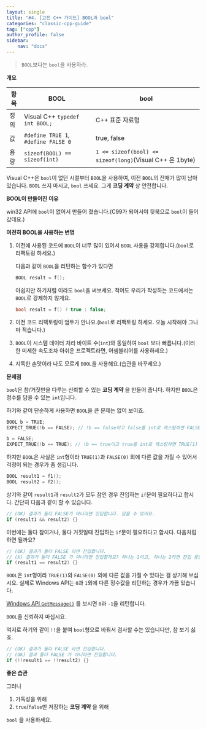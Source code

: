 ```yaml
---
layout: single
title: "#4. [고전 C++ 가이드] BOOL과 bool"
categories: "classic-cpp-guide"
tag: ["cpp"]
author_profile: false
sidebar: 
    nav: "docs"
---
```


> `BOOL`보다는 `bool`을 사용하라.

**개요**

|항목|BOOL|bool|
|--|--|--|
|정의|Visual C++ `typedef int BOOL;`|C++ 표준 자료형|
|값|`#define TRUE 1`, `#define FALSE 0`| true, false|
|용량|`sizeof(BOOL) == sizeof(int)`|`1 <= sizeof(bool) <= sizeof(long)`(Visual C++ 은 1byte)|

Visual C++은 `bool`이 없던 시절부터 `BOOL`을 사용하여, 이전 `BOOL`의 잔재가 많이 남아 있습니다. `BOOL` 쓰지 마시고, `bool` 쓰세요. 그게 **코딩 계약** 상 안전합니다.

**BOOL이 만들어진 이유**

win32 API에 `bool`이 없어서 만들어 졌습니다.(C99가 되어서야 뒷북으로 `bool`이 들어갔데요.)

**여전히 BOOL을 사용하는 변명**

1. 이전에 사용된 코드에 `BOOL`이 너무 많이 있어서 `BOOL` 사용을 강제합니다.(`bool`로 리팩토링 하세요.)
    
    다음과 같이 `BOOL`을 리턴하는 함수가 있다면
    
    ```cpp
    BOOL result = f();
    ```

    아쉽지만 하기처럼 이라도 `bool`을 써보세요. 적어도 우리가 작성하는 코드에서는 `BOOL`로 강제하지 않게요.

    ```cpp
    bool result = f() ? true : false;
    ```

2. 이전 코드 리팩토링이 엄두가 안나요.(`bool`로 리팩토링 하세요. 오늘 시작해야 그나마 적습니다.)
3. `BOOL`이 시스템 데이터 처리 바이트 수(`int`)와 동일하여 `bool` 보다 빠릅니다.(이러한 미세한 속도조차 아쉬운 프로젝트라면, 어셈블리어를 사용하세요.)
4. 지독한 손맛이라 나도 모르게 `BOOL`을 사용해요.(습관을 바꾸세요.)

**문제점**

`bool`은 참/거짓만을 다루는 신뢰할 수 있는 **코딩 계약** 을 만들어 줍니다. 하지만 `BOOL`은 정수를 담을 수 있는 `int`입니다.

하기와 같이 단순하게 사용하면 `BOOL`을 큰 문제는 없어 보이죠.

```cpp
BOOL b = TRUE;
EXPECT_TRUE(!b == FALSE); // !b == false이고 false를 int로 캐스팅하면 FALSE(0)

b = FALSE;
EXPECT_TRUE(!b == TRUE); // !b == true이고 true를 int로 캐스팅하면 TRUE(1)
```

하지만 `BOOL`은 사실은 `int`형이라 `TRUE(1)`과 `FALSE(0)` 외에 다른 값을 가질 수 있어서 걱정이 되는 경우가 좀 생깁니다.

```cpp
BOOL result1 = f1();
BOOL result2 = f2();
```

상기와 같이 `result1`과 `result2`가 모두 참인 경우 진입하는 `if`문이 필요하다고 합시다. 간단히 다음과 같이 할 수 있습니다.

```cpp
// (OK) 결과가 둘다 FALSE가 아니라면 진입합니다. 믿을 수 있어요.
if (result1 && result2) {}
```

이번에는 둘다 참이거나, 둘다 거짓일때 진입하는 `if`문이 필요하다고 합시다. 다음처럼 하면 될까요?

```cpp
// (OK) 결과가 둘다 FALSE 라면 진입합니다.
// (X) 결과가 둘다 FALSE 가 아니라면 진입할까요? 하나는 1이고, 하나는 2라면 진입 못합니다.
if (result1 == result2) {}
```

`BOOL`은 `int`형이라 `TRUE(1)`와 `FALSE(0)` 외에 다른 값을 가질 수 있다는 걸 상기해 보십시요. 실제로 Windows API는 `0`과 `1`외에 다른 정수값을 리턴하는 경우가 가끔 있습니다.

[Windows API `GetMessage()`](https://learn.microsoft.com/en-us/windows/win32/api/winuser/nf-winuser-getmessage) 를 보시면 `0`과 `-1`을 리턴합니다.

`BOOL`을 신뢰하지 마십시요.

억지로 하기와 같이 `!!`을 붙여 `bool`형으로 바꿔서 검사할 수는 있습니다만, 참 보기 싫죠. 

```cpp
// (OK) 결과가 둘다 FALSE 라면 진입합니다.
// (OK) 결과 둘다 FALSE 가 아니라면 진입합니다.
if (!!result1 == !!result2) {}
```

**좋은 습관**

그러니 

1. 가독성을 위해
2. `true`/`false`만 저장하는 **코딩 계약** 을 위해

`bool` 을 사용하세요.
